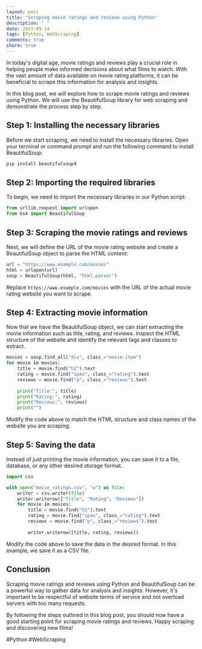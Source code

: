 ```yaml
---
layout: post
title: "Scraping movie ratings and reviews using Python"
description: " "
date: 2023-09-14
tags: [Python, WebScraping]
comments: true
share: true
---
```


In today's digital age, movie ratings and reviews play a crucial role in helping people make informed decisions about what films to watch. With the vast amount of data available on movie rating platforms, it can be beneficial to scrape this information for analysis and insights.

In this blog post, we will explore how to scrape movie ratings and reviews using Python. We will use the BeautifulSoup library for web scraping and demonstrate the process step by step.

## Step 1: Installing the necessary libraries

Before we start scraping, we need to install the necessary libraries. Open your terminal or command prompt and run the following command to install BeautifulSoup:

```python
pip install beautifulsoup4
```

## Step 2: Importing the required libraries

To begin, we need to import the necessary libraries in our Python script:

```python
from urllib.request import urlopen
from bs4 import BeautifulSoup
```

## Step 3: Scraping the movie ratings and reviews

Next, we will define the URL of the movie rating website and create a BeautifulSoup object to parse the HTML content:

```python
url = "https://www.example.com/movies"
html = urlopen(url)
soup = BeautifulSoup(html, "html.parser")
```

Replace `https://www.example.com/movies` with the URL of the actual movie rating website you want to scrape.

## Step 4: Extracting movie information

Now that we have the BeautifulSoup object, we can start extracting the movie information such as title, rating, and reviews. Inspect the HTML structure of the website and identify the relevant tags and classes to extract.

```python
movies = soup.find_all("div", class_="movie-item")
for movie in movies:
    title = movie.find("h2").text
    rating = movie.find("span", class_="rating").text
    reviews = movie.find("p", class_="reviews").text
    
    print("Title:", title)
    print("Rating:", rating)
    print("Reviews:", reviews)
    print("")
```

Modify the code above to match the HTML structure and class names of the website you are scraping.

## Step 5: Saving the data

Instead of just printing the movie information, you can save it to a file, database, or any other desired storage format.

```python
import csv

with open("movie_ratings.csv", "w") as file:
    writer = csv.writer(file)
    writer.writerow(["Title", "Rating", "Reviews"])
    for movie in movies:
        title = movie.find("h2").text
        rating = movie.find("span", class_="rating").text
        reviews = movie.find("p", class_="reviews").text
        
        writer.writerow([title, rating, reviews])
```

Modify the code above to save the data in the desired format. In this example, we save it as a CSV file.

## Conclusion

Scraping movie ratings and reviews using Python and BeautifulSoup can be a powerful way to gather data for analysis and insights. However, it's important to be respectful of website terms of service and not overload servers with too many requests.

By following the steps outlined in this blog post, you should now have a good starting point for scraping movie ratings and reviews. Happy scraping and discovering new films!

#Python #WebScraping